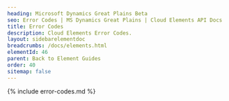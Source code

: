 ```yaml
---
heading: Microsoft Dynamics Great Plains Beta
seo: Error Codes | MS Dynamics Great Plains | Cloud Elements API Docs
title: Error Codes
description: Cloud Elements Error Codes.
layout: sidebarelementdoc
breadcrumbs: /docs/elements.html
elementId: 46
parent: Back to Element Guides
order: 40
sitemap: false
---
```


{% include error-codes.md %}
